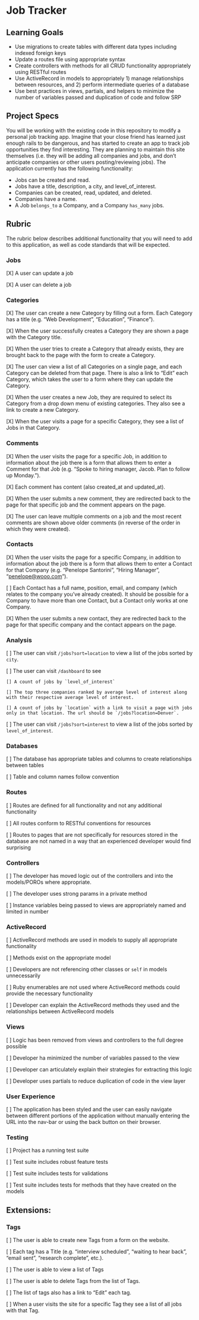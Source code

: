 # Job Tracker

## Learning Goals

* Use migrations to create tables with different data types including indexed foreign keys
* Update a routes file using appropriate syntax
* Create controllers with methods for all CRUD functionality appropriately using RESTful routes
* Use ActiveRecord in models to appropriately 1) manage relationships between resources, and 2) perform intermediate queries of a database
* Use best practices in views, partials, and helpers to minimize the number of variables passed and duplication of code and follow SRP

## Project Specs

You will be working with the existing code in this repository to modify a personal job tracking app. Imagine that your close friend has learned just enough rails to be dangerous, and has started to create an app to track job opportunities they find interesting. They are planning to maintain this site themselves (i.e. they will be adding all companies and jobs, and don’t anticipate companies or other users posting/reviewing jobs). The application currently has the following functionality:

* Jobs can be created and read.
* Jobs have a title, description, a city, and level_of_interest.
* Companies can be created, read, updated, and deleted.
* Companies have a name.
* A Job `belongs_to` a Company, and a Company `has_many` jobs.

## Rubric

The rubric below describes additional functionality that you will need to add to this application, as well as code standards that will be expected.

### Jobs

[X] A user can update a job

[X] A user can delete a job

### Categories

[X] The user can create a new Category by filling out a form. Each Category has a title (e.g. “Web Development”, “Education”, “Finance”).

[X] When the user successfully creates a Category they are shown a page with the Category title.

[X] When the user tries to create a Category that already exists, they are brought back to the page with the form to create a Category.

[X] The user can view a list of all Categories on a single page, and each Category can be deleted from that page. There is also a link to “Edit” each Category, which takes the user to a form where they can update the Category.

[X] When the user creates a new Job, they are required to select its Category from a drop down menu of existing categories. They also see a link to create a new Category.

[X] When the user visits a page for a specific Category, they see a list of Jobs in that Category.

### Comments

[X] When the user visits the page for a specific Job, in addition to information about the job there is a form that allows them to enter a Comment for that Job (e.g. “Spoke to hiring manager, Jacob. Plan to follow up Monday.”).

[X] Each comment has content (also created_at and updated_at).

[X] When the user submits a new comment, they are redirected back to the page for that specific job and the comment appears on the page.

[X] The user can leave multiple comments on a job and the most recent comments are shown above older comments (in reverse of the order in which they were created).

### Contacts

[X] When the user visits the page for a specific Company, in addition to information about the job there is a form that allows them to enter a Contact for that Company (e.g. “Penelope Santorini”, “Hiring Manager”, “penelope@wooo.com”).

[ ] Each Contact has a full name, position, email, and company (which relates to the company you’ve already created). It should be possible for a Company to have more than one Contact, but a Contact only works at one Company.

[X] When the user submits a new contact, they are redirected back to the page for that specific company and the contact appears on the page.

### Analysis

[ ] The user can visit `/jobs?sort=location` to view a list of the jobs sorted by `city`.

[ ] The user can visit `/dashboard` to see

    [] A count of jobs by `level_of_interest`

    [] The top three companies ranked by average level of interest along with their respective average level of interest.

    [] A count of jobs by `location` with a link to visit a page with jobs only in that location. The url should be `/jobs?location=Denver`.

[ ] The user can visit `/jobs?sort=interest` to view a list of the jobs sorted by `level_of_interest`.

### Databases

[ ] The database has appropriate tables and columns to create relationships between tables

[ ] Table and column names follow convention

### Routes

[ ] Routes are defined for all functionality and not any additional functionality

[ ] All routes conform to RESTful conventions for resources

[ ] Routes to pages that are not specifically for resources stored in the database are not named in a way that an experienced developer would find surprising

### Controllers

[ ] The developer has moved logic out of the controllers and into the models/POROs where appropriate.

[ ] The developer uses strong params in a private method

[ ] Instance variables being passed to views are appropriately named and limited in number

### ActiveRecord

[ ] ActiveRecord methods are used in models to supply all appropriate functionality

[ ] Methods exist on the appropriate model

[ ] Developers are not referencing other classes or `self` in models unnecessarily

[ ] Ruby enumerables are not used where ActiveRecord methods could provide the necessary functionality

[ ] Developer can explain the ActiveRecord methods they used and the relationships between ActiveRecord models

### Views

[ ] Logic has been removed from views and controllers to the full degree possible

[ ] Developer ha minimized the number of variables passed to the view

[ ] Developer can articulately explain their strategies for extracting this logic

[ ] Developer uses partials to reduce duplication of code in the view layer

### User Experience

[ ] The application has been styled and the user can easily navigate between different portions of the application without manually entering the URL into the nav-bar or using the back button on their browser.

### Testing

[ ] Project has a running test suite

[ ] Test suite includes robust feature tests

[ ] Test suite includes tests for validations

[ ] Test suite includes tests for methods that they have created on the models

## Extensions:

### Tags

[ ] The user is able to create new Tags from a form on the website.

[ ] Each tag has a Title (e.g. “interview scheduled”, “waiting to hear back”, “email sent”, “research complete”, etc.).

[ ] The user is able to view a list of Tags

[ ] The user is able to delete Tags from the list of Tags.

[ ] The list of tags also has a link to “Edit” each tag.

[ ] When a user visits the site for a specific Tag they see a list of all jobs with that Tag.
